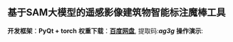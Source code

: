 ## 基于SAM大模型的遥感影像建筑物智能标注魔棒工具
**开发框架**：**PyQt + torch**
**权重下载**：**[百度网盘](https://pan.baidu.com/s/1mOY5n1Su4nRpl0A11z84bQ)**, 提取码:**_ag3g_**
**操作演示**:
<source src="./video/魔棒工具演示.mp4" type="video/mp4">
